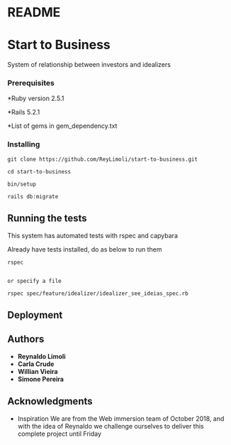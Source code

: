 # README
# Start to Business

System of relationship between investors and idealizers
### Prerequisites

*Ruby version 2.5.1 

*Rails 5.2.1

*List of gems in gem_dependency.txt

### Installing

```
git clone https://github.com/ReyLimoli/start-to-business.git

cd start-to-business

bin/setup

rails db:migrate
```

## Running the tests

This system has automated tests with rspec and capybara

Already have tests installed, do as below to run them

```
rspec


or specify a file 

rspec spec/feature/idealizer/idealizer_see_ideias_spec.rb 

```

## Deployment


## Authors

* **Reynaldo Limoli** 
* **Carla Crude** 
* **Willian Vieira** 
* **Simone Pereira** 

## Acknowledgments

* Inspiration
We are from the Web immersion team of October 2018, and with the idea of Reynaldo we challenge ourselves to deliver this complete project until Friday
